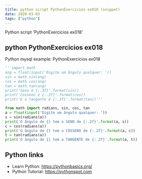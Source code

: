 ```yaml
---
title: python script PythonExercicios ex018 (snippet)
date: 2020-03-03
tags: ["python"]
---
```

Python script 'PythonExercicios ex018'


## python PythonExercicios ex018

Python mysql example: PythonExercicios ex018

```python
'''import math
ang = float(input('Digite um ângulo qualquer: '))
sin = math.sin(ang)
cos = math.cos(ang)
tan = math.tan(ang)
print('Seno é {:.3f}'.format(sin))
print('Cosseno é {:.3f}'.format(cos))
print('E a tangente é {:.3f}'.format(tan))'''

from math import radians, sin, cos, tan
a = float(input('Digite um ângulo qualquer: '))
s = sin(radians(a))
print('O ângulo de {} tem o SENO de {:.2f}'.format(a, s))
c = cos(radians(a))
print('O ângulo de {} tem o COSSENO de {:.2f}'.format(a, c))
t = tan(radians(a))
print('O ângulo de {} tem a TANGENTE de {:.2f}'.format(a, t))

```

## Python links

- Learn Python: https://pythonbasics.org/
- Python Tutorial: https://pythonspot.com
